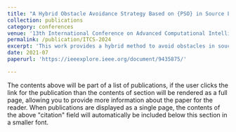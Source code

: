 ```yaml
---
title: "A Hybrid Obstacle Avoidance Strategy Based on {PSO} in Source Location"
collection: publications
category: conferences
venue: '13th International Conference on Advanced Computational Intelligence'
permalink: /publication/ITCS-2024
excerpt: 'This work provides a hybrid method to avoid obstacles in souce location problem.'
date: 2021-07
paperurl: 'https://ieeexplore.ieee.org/document/9435875/'

---
```


The contents above will be part of a list of publications, if the user clicks the link for the publication than the contents of section will be rendered as a full page, allowing you to provide more information about the paper for the reader. When publications are displayed as a single page, the contents of the above "citation" field will automatically be included below this section in a smaller font.